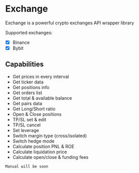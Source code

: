 # Exchange
 
Exchange is a powerful crypto exchanges API wrapper library

Supported exchanges:

- [x] Binance
- [x] Bybit

## Capabilities

- Get prices in every interval
- Get ticker data
- Get positions info
- Get orders list
- Get total & available balance
- Get pairs data
- Get Long/Short ratio
- Open & Close positions
- TP/SL set & edit
- TP/SL cancel
- Set leverage
- Switch margin type (cross/isolated)
- Switch hedge mode
- Calculate position PNL & ROE
- Calculate liquidation price
- Calculate open/close & funding fees

`Manual will be soon`
